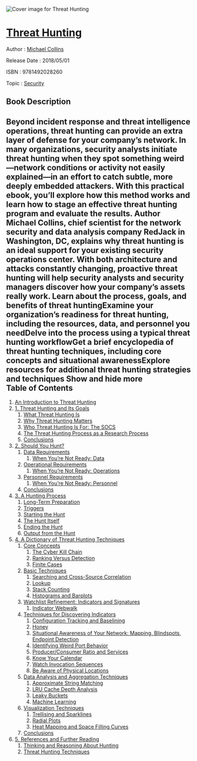 ![Cover image for Threat Hunting](https://imgdetail.ebookreading.net/cover/cover/security/EB9781492028260.jpg)

[Threat Hunting](https://ebookreading.net/view/book/Threat+Hunting-EB9781492028260_1.html "Threat Hunting")
====================================================================================================================

Author : [Michael Collins](https://ebookreading.net/search/author/Michael+Collins)

Release Date : 2018/05/01

ISBN : 9781492028260

Topic : [Security](https://ebookreading.net/search/category/security)

Book Description
-----------------

 Beyond incident response and threat intelligence operations, threat hunting can provide an extra layer of defense for your company’s network. In many organizations, security analysts initiate threat hunting when they spot something weird—network conditions or activity not easily explained—in an effort to catch subtle, more deeply embedded attackers. With this practical ebook, you’ll explore how this method works and learn how to stage an effective threat hunting program and evaluate the results.
Author Michael Collins, chief scientist for the network security and data analysis company RedJack in Washington, DC, explains why threat hunting is an ideal support for your existing security operations center. With both architecture and attacks constantly changing, proactive threat hunting will help security analysts and security managers discover how your company’s assets really work.
Learn about the process, goals, and benefits of threat huntingExamine your organization’s readiness for threat hunting, including the resources, data, and personnel you needDelve into the process using a typical threat hunting workflowGet a brief encyclopedia of threat hunting techniques, including core concepts and situational awarenessExplore resources for additional threat hunting strategies and techniques        Show and hide more                
Table of Contents
-----------------

1. [An Introduction to Threat Hunting](https://ebookreading.net/view/book/Threat+Hunting-EB9781492028260_4.html#CHP_INTRO)
1. [1. Threat Hunting and Its Goals](https://ebookreading.net/view/book/Threat+Hunting-EB9781492028260_5.html#CHP_GOALS)
    1. [What Threat Hunting Is](https://ebookreading.net/view/book/Threat+Hunting-EB9781492028260_5.html#idm140420263374928)
    1. [Why Threat Hunting Matters](https://ebookreading.net/view/book/Threat+Hunting-EB9781492028260_5.html#idm140420263368528)
    1. [Who Threat Hunting Is For: The SOCS](https://ebookreading.net/view/book/Threat+Hunting-EB9781492028260_5.html#idm140420263359936)
    1. [The Threat Hunting Process as a Research Process](https://ebookreading.net/view/book/Threat+Hunting-EB9781492028260_5.html#idm140420263332160)
    1. [Conclusions](https://ebookreading.net/view/book/Threat+Hunting-EB9781492028260_5.html#idm140420263319616)
1. [2. Should You Hunt?](https://ebookreading.net/view/book/Threat+Hunting-EB9781492028260_6.html#CHP_SHOULD)
    1. [Data Requirements](https://ebookreading.net/view/book/Threat+Hunting-EB9781492028260_6.html#SSEC_SHOULD_DATA)
        1. [When You’re Not Ready: Data](https://ebookreading.net/view/book/Threat+Hunting-EB9781492028260_6.html#idm140420263191264)
    1. [Operational Requirements](https://ebookreading.net/view/book/Threat+Hunting-EB9781492028260_6.html#idm140420263300432)
        1. [When You’re Not Ready: Operations](https://ebookreading.net/view/book/Threat+Hunting-EB9781492028260_6.html#idm140420263153392)
    1. [Personnel Requirements](https://ebookreading.net/view/book/Threat+Hunting-EB9781492028260_6.html#idm140420263148592)
        1. [When You’re Not Ready: Personnel](https://ebookreading.net/view/book/Threat+Hunting-EB9781492028260_6.html#idm140420263117536)
    1. [Conclusions](https://ebookreading.net/view/book/Threat+Hunting-EB9781492028260_6.html#idm140420263116288)
1. [3. A Hunting Process](https://ebookreading.net/view/book/Threat+Hunting-EB9781492028260_7.html#CHP_PROCESS)
    1. [Long-Term Preparation](https://ebookreading.net/view/book/Threat+Hunting-EB9781492028260_7.html#SSEC_LONGTERM)
    1. [Triggers](https://ebookreading.net/view/book/Threat+Hunting-EB9781492028260_7.html#idm140420263104384)
    1. [Starting the Hunt](https://ebookreading.net/view/book/Threat+Hunting-EB9781492028260_7.html#SSEC_START)
    1. [The Hunt Itself](https://ebookreading.net/view/book/Threat+Hunting-EB9781492028260_7.html#idm140420263079312)
    1. [Ending the Hunt](https://ebookreading.net/view/book/Threat+Hunting-EB9781492028260_7.html#idm140420263055280)
    1. [Output from the Hunt](https://ebookreading.net/view/book/Threat+Hunting-EB9781492028260_7.html#idm140420263018864)
1. [4. A Dictionary of Threat Hunting Techniques](https://ebookreading.net/view/book/Threat+Hunting-EB9781492028260_8.html#CHP_TECHNIQUE)
    1. [Core Concepts](https://ebookreading.net/view/book/Threat+Hunting-EB9781492028260_8.html#SEC_CORE)
        1. [The Cyber Kill Chain](https://ebookreading.net/view/book/Threat+Hunting-EB9781492028260_8.html#idm140420262982016)
        1. [Ranking Versus Detection](https://ebookreading.net/view/book/Threat+Hunting-EB9781492028260_8.html#idm140420262961424)
        1. [Finite Cases](https://ebookreading.net/view/book/Threat+Hunting-EB9781492028260_8.html#idm140420262939888)
    1. [Basic Techniques](https://ebookreading.net/view/book/Threat+Hunting-EB9781492028260_8.html#SEC_BASIC)
        1. [Searching and Cross-Source Correlation](https://ebookreading.net/view/book/Threat+Hunting-EB9781492028260_8.html#idm140420262935040)
        1. [Lookup](https://ebookreading.net/view/book/Threat+Hunting-EB9781492028260_8.html#idm140420262937376)
        1. [Stack Counting](https://ebookreading.net/view/book/Threat+Hunting-EB9781492028260_8.html#idm140420262900608)
        1. [Histograms and Barplots](https://ebookreading.net/view/book/Threat+Hunting-EB9781492028260_8.html#idm140420262861456)
    1. [Watchlist Refinement: Indicators and Signatures](https://ebookreading.net/view/book/Threat+Hunting-EB9781492028260_8.html#idm140420262835376)
        1. [Indicator Webwalk](https://ebookreading.net/view/book/Threat+Hunting-EB9781492028260_8.html#idm140420262812736)
    1. [Techniques for Discovering Indicators](https://ebookreading.net/view/book/Threat+Hunting-EB9781492028260_8.html#SSEC_INDICATORS)
        1. [Configuration Tracking and Baselining](https://ebookreading.net/view/book/Threat+Hunting-EB9781492028260_8.html#idm140420262788032)
        1. [Honey](https://ebookreading.net/view/book/Threat+Hunting-EB9781492028260_8.html#idm140420262786096)
        1. [Situational Awareness of Your Network: Mapping, Blindspots, Endpoint Detection](https://ebookreading.net/view/book/Threat+Hunting-EB9781492028260_8.html#SEC_MAPPING)
        1. [Identifying Weird Port Behavior](https://ebookreading.net/view/book/Threat+Hunting-EB9781492028260_8.html#idm140420262766400)
        1. [Producer/Consumer Ratio and Services](https://ebookreading.net/view/book/Threat+Hunting-EB9781492028260_8.html#idm140420262756800)
        1. [Know Your Calendar](https://ebookreading.net/view/book/Threat+Hunting-EB9781492028260_8.html#idm140420262746192)
        1. [Watch Invocation Sequences](https://ebookreading.net/view/book/Threat+Hunting-EB9781492028260_8.html#idm140420262733856)
        1. [Be Aware of Physical Locations](https://ebookreading.net/view/book/Threat+Hunting-EB9781492028260_8.html#idm140420262724736)
    1. [Data Analysis and Aggregation Techniques](https://ebookreading.net/view/book/Threat+Hunting-EB9781492028260_8.html#SEC_DATA)
        1. [Approximate String Matching](https://ebookreading.net/view/book/Threat+Hunting-EB9781492028260_8.html#idm140420262718272)
        1. [LRU Cache Depth Analysis](https://ebookreading.net/view/book/Threat+Hunting-EB9781492028260_8.html#idm140420262698624)
        1. [Leaky Buckets](https://ebookreading.net/view/book/Threat+Hunting-EB9781492028260_8.html#idm140420262692912)
        1. [Machine Learning](https://ebookreading.net/view/book/Threat+Hunting-EB9781492028260_8.html#idm140420262687120)
    1. [Visualization Techniques](https://ebookreading.net/view/book/Threat+Hunting-EB9781492028260_8.html#SEC_VIS)
        1. [Trellising and Sparklines](https://ebookreading.net/view/book/Threat+Hunting-EB9781492028260_8.html#idm140420262666944)
        1. [Radial Plots](https://ebookreading.net/view/book/Threat+Hunting-EB9781492028260_8.html#idm140420262660272)
        1. [Heat Mapping and Space Filling Curves](https://ebookreading.net/view/book/Threat+Hunting-EB9781492028260_8.html#idm140420262653808)
    1. [Conclusions](https://ebookreading.net/view/book/Threat+Hunting-EB9781492028260_8.html#idm140420262648128)
1. [5. References and Further Reading](https://ebookreading.net/view/book/Threat+Hunting-EB9781492028260_9.html#CHP_CONCLUSIONS)
    1. [Thinking and Reasoning About Hunting](https://ebookreading.net/view/book/Threat+Hunting-EB9781492028260_9.html#idm140420262646240)
    1. [Threat Hunting Techniques](https://ebookreading.net/view/book/Threat+Hunting-EB9781492028260_9.html#idm140420262623296)
